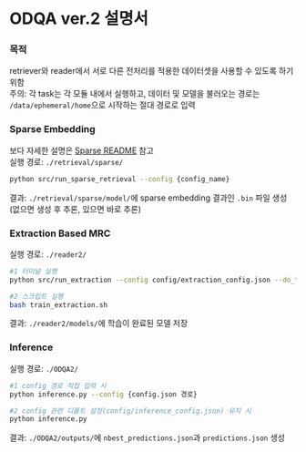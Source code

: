 # ODQA ver.2 설명서
### 목적
retriever와 reader에서 서로 다른 전처리를 적용한 데이터셋을 사용할 수 있도록 하기 위함  
주의: 각 task는 각 모듈 내에서 실행하고, 데이터 및 모델을 불러오는 경로는 `/data/ephemeral/home`으로 시작하는 절대 경로로 입력  

### Sparse Embedding  
보다 자세한 설명은 [Sparse README](../retrieval/sparse/README.md) 참고  
실행 경로: `./retrieval/sparse/`  
```bash
python src/run_sparse_retrieval --config {config_name}
```  
결과: `./retrieval/sparse/model/`에 sparse embedding 결과인 `.bin` 파일 생성  
(없으면 생성 후 추론, 있으면 바로 추론)  

### Extraction Based MRC  
실행 경로: `./reader2/`  
```bash
#1 터미널 실행  
python src/run_extraction --config config/extraction_config.json --do_train --do_eval

#2 스크립트 실행
bash train_extraction.sh
```
결과: `./reader2/models/`에 학습이 완료된 모델 저장  

### Inference
실행 경로: `./ODQA2/`
```bash
#1 config 경로 직접 입력 시
python inference.py --config {config.json 경로}

#2 config 관련 디폴트 설정(config/inference_config.json) 유지 시
python inference.py
```
결과: `./ODQA2/outputs/`에 `nbest_predictions.json`과 `predictions.json` 생성